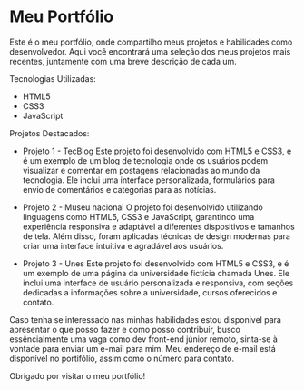 # Meu Portfólio

Este é o meu portfólio, onde compartilho meus projetos e habilidades como desenvolvedor. Aqui você encontrará uma seleção dos meus projetos mais recentes, juntamente com uma breve descrição de cada um.

Tecnologias Utilizadas:
- HTML5
- CSS3
- JavaScript

Projetos Destacados:
- Projeto 1 - TecBlog
Este projeto foi desenvolvido com HTML5 e CSS3, e é um exemplo de um blog de tecnologia onde os usuários podem visualizar e comentar em postagens relacionadas ao mundo da tecnologia. Ele inclui uma interface personalizada, formulários para envio de comentários e categorias para as notícias.

- Projeto 2 - Museu nacional
O projeto foi desenvolvido utilizando linguagens como HTML5, CSS3 e JavaScript, garantindo uma experiência responsiva e adaptável a diferentes dispositivos e tamanhos de tela. Além disso, foram aplicadas técnicas de design modernas para criar uma interface intuitiva e agradável aos usuários.

- Projeto 3 - Unes
Este projeto foi desenvolvido com HTML5 e CSS3, e é um exemplo de uma página da universidade fictícia chamada Unes. Ele inclui uma interface de usuário personalizada e responsiva, com seções dedicadas a informações sobre a universidade, cursos oferecidos e contato.

Caso tenha se interessado nas minhas habilidades estou disponivel para apresentar o que posso fazer e como posso contribuir, busco essêncialmente uma vaga como dev front-end júnior remoto, sinta-se à vontade para enviar um e-mail para mim. Meu endereço de e-mail está disponível no portifólio, assim como o número para contato.

Obrigado por visitar o meu portfólio!
